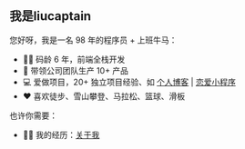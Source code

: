 ## 我是liucaptain

您好呀，我是一名 98 年的程序员 + 上班牛马：

- 👨‍💻 码龄 6 年，前端全栈开发
- 👭 带领公司团队生产 10+ 产品
- 💻 爱做项目，20+ 独立项目经验、如 <a href="https://blog.zamlia.com" target="_blank">个人博客</a> | <a target="_blank" href="http://love.zamlia.com">恋爱小程序</a>
- ❤️ 喜欢徒步、雪山攀登、马拉松、篮球、滑板

也许你需要：

- 👨‍💻 我的经历：<a href="https://blog.zamlia.com/about" target="_blank">关于我</a>
